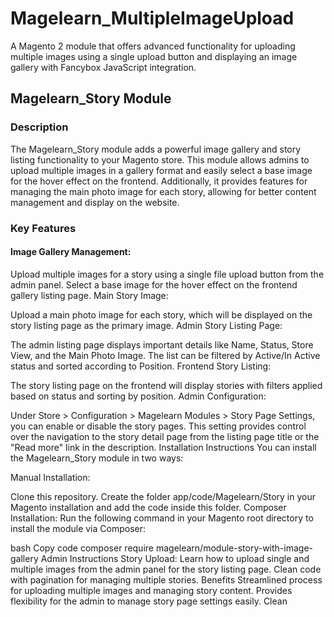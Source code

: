 # Magelearn_MultipleImageUpload
A Magento 2 module that offers advanced functionality for uploading multiple images using a single upload button and displaying an image gallery with Fancybox JavaScript integration.

## Magelearn_Story Module
### Description
The Magelearn_Story module adds a powerful image gallery and story listing functionality to your Magento store. This module allows admins to upload multiple images in a gallery format and easily select a base image for the hover effect on the frontend. Additionally, it provides features for managing the main photo image for each story, allowing for better content management and display on the website.

### Key Features
#### Image Gallery Management:

Upload multiple images for a story using a single file upload button from the admin panel.
Select a base image for the hover effect on the frontend gallery listing page.
Main Story Image:

Upload a main photo image for each story, which will be displayed on the story listing page as the primary image.
Admin Story Listing Page:

The admin listing page displays important details like Name, Status, Store View, and the Main Photo Image.
The list can be filtered by Active/In Active status and sorted according to Position.
Frontend Story Listing:

The story listing page on the frontend will display stories with filters applied based on status and sorting by position.
Admin Configuration:

Under Store > Configuration > Magelearn Modules > Story Page Settings, you can enable or disable the story pages.
This setting provides control over the navigation to the story detail page from the listing page title or the "Read more" link in the description.
Installation Instructions
You can install the Magelearn_Story module in two ways:

Manual Installation:

Clone this repository.
Create the folder app/code/Magelearn/Story in your Magento installation and add the code inside this folder.
Composer Installation: Run the following command in your Magento root directory to install the module via Composer:

bash
Copy code
composer require magelearn/module-story-with-image-gallery
Admin Instructions
Story Upload:
Learn how to upload single and multiple images from the admin panel for the story listing page.
Clean code with pagination for managing multiple stories.
Benefits
Streamlined process for uploading multiple images and managing story content.
Provides flexibility for the admin to manage story page settings easily.
Clean
